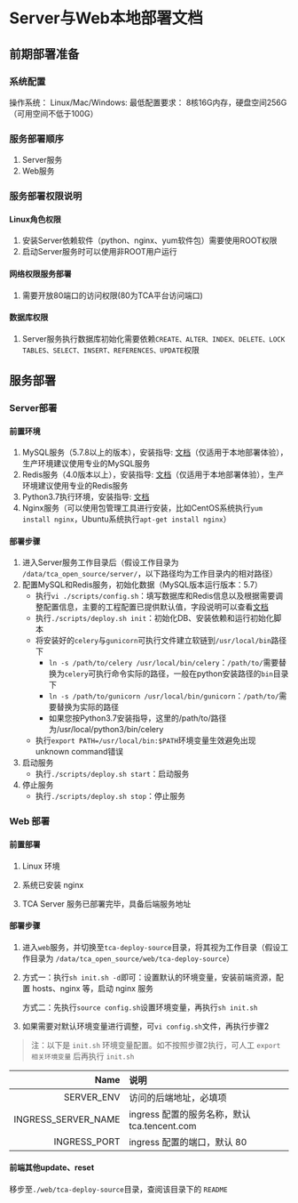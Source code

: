 # Server与Web本地部署文档
## 前期部署准备
### 系统配置
操作系统：
Linux/Mac/Windows: 
最低配置要求：
8核16G内存，硬盘空间256G（可用空间不低于100G）

### 服务部署顺序
1. Server服务
2. Web服务

### 服务部署权限说明
#### Linux角色权限
1. 安装Server依赖软件（python、nginx、yum软件包）需要使用ROOT权限
2. 启动Server服务时可以使用非ROOT用户运行

#### 网络权限服务部署
1. 需要开放80端口的访问权限(80为TCA平台访问端口)

#### 数据库权限
1. Server服务执行数据库初始化需要依赖``CREATE、ALTER、INDEX、DELETE、LOCK TABLES、SELECT、INSERT、REFERENCES、UPDATE``权限

## 服务部署

### Server部署
#### 前置环境
1. MySQL服务（5.7.8以上的版本），安装指导: [文档](./references/install_mysql_on_centos.md)（仅适用于本地部署体验），生产环境建议使用专业的MySQL服务
2. Redis服务（4.0版本以上），安装指导: [文档](./references/install_redis_on_centos.md)（仅适用于本地部署体验），生产环境建议使用专业的Redis服务
3. Python3.7执行环境，安装指导: [文档](./references/install_python37_on_centos.md)
4. Nginx服务（可以使用包管理工具进行安装，比如CentOS系统执行``yum install nginx``，Ubuntu系统执行``apt-get install nginx``）

#### 部署步骤
1. 进入Server服务工作目录后（假设工作目录为 ``/data/tca_open_source/server/``，以下路径均为工作目录内的相对路径）
2. 配置MySQL和Redis服务，初始化数据（MySQL版本运行版本：5.7）
    - 执行``vi ./scripts/config.sh``：填写数据库和Redis信息以及根据需要调整配置信息，主要的工程配置已提供默认值，字段说明可以查看[文档](../server/README.md)
    - 执行``./scripts/deploy.sh init``：初始化DB、安装依赖和运行初始化脚本
    - 将安装好的``celery``与``gunicorn``可执行文件建立软链到``/usr/local/bin``路径下
        - ``ln -s /path/to/celery /usr/local/bin/celery``：``/path/to/``需要替换为``celery``可执行命令实际的路径，一般在python安装路径的``bin``目录下
        - ``ln -s /path/to/gunicorn /usr/local/bin/gunicorn``：``/path/to/``需要替换为实际的路径
        - 如果您按Python3.7安装指导，这里的/path/to/路径为/usr/local/python3/bin/celery
    - 执行``export PATH=/usr/local/bin:$PATH``环境变量生效避免出现unknown command错误
3. 启动服务
    - 执行``./scripts/deploy.sh start``：启动服务
4. 停止服务
    - 执行``./scripts/deploy.sh stop``：停止服务

### Web 部署

#### 前置部署

1. Linux 环境

2. 系统已安装 nginx

3. TCA Server 服务已部署完毕，具备后端服务地址

#### 部署步骤

1. 进入`web`服务，并切换至`tca-deploy-source`目录，将其视为工作目录（假设工作目录为 `/data/tca_open_source/web/tca-deploy-source`）

2. 方式一：执行`sh init.sh -d`即可：设置默认的环境变量，安装前端资源，配置 hosts、nginx 等，启动 nginx 服务

    方式二：先执行`source config.sh`设置环境变量，再执行`sh init.sh`

3. 如果需要对默认环境变量进行调整，可`vi config.sh`文件，再执行步骤2

> 注：以下是 `init.sh` 环境变量配置。如不按照步骤2执行，可人工 `export 相关环境变量` 后再执行 `init.sh`

|                      Name | 说明                                                      |
| ------------------------: | :-------------------------------------------------------- |
|                SERVER_ENV | 访问的后端地址，必填项                                    |
|       INGRESS_SERVER_NAME | ingress 配置的服务名称，默认 tca.tencent.com              |
|              INGRESS_PORT | ingress 配置的端口，默认 80                               |

#### 前端其他update、reset

移步至`./web/tca-deploy-source`目录，查阅该目录下的 `README`
